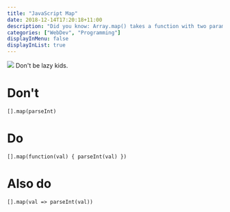 ```yaml
---
title: "JavaScript Map"
date: 2018-12-14T17:20:18+11:00
description: "Did you know: Array.map() takes a function with two parameters!"
categories: ["WebDev", "Programming"]
displayInMenu: false
displayInList: true
---
```


![](48377057_974369622753266_8079595045902090240_n.png)
Don't be lazy kids.

# Don't 
`[].map(parseInt)`

# Do
`[].map(function(val) { parseInt(val) })`

# Also do
`[].map(val => parseInt(val))`
